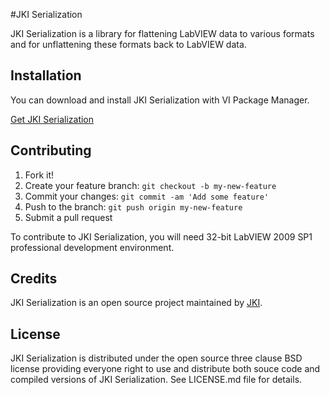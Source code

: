 #JKI Serialization

JKI Serialization is a library for flattening LabVIEW data to various formats and for unflattening these formats back to LabVIEW data.

## Installation

You can download and install JKI Serialization with VI Package Manager.

[Get JKI Serialization](http://vipm.jki.net/#!/package/jki_lib_serialization)

## Contributing

1. Fork it!
2. Create your feature branch: `git checkout -b my-new-feature`
3. Commit your changes: `git commit -am 'Add some feature'`
4. Push to the branch: `git push origin my-new-feature`
5. Submit a pull request

To contribute to JKI Serialization, you will need 32-bit LabVIEW 2009 SP1 professional development environment. 

## Credits

JKI Serialization is an open source project maintained by [JKI](http://jki.net).

## License

JKI Serialization is distributed under the open source three clause BSD license providing everyone right to use and distribute both souce code 
and compiled versions of JKI Serialization. See LICENSE.md file for details.
